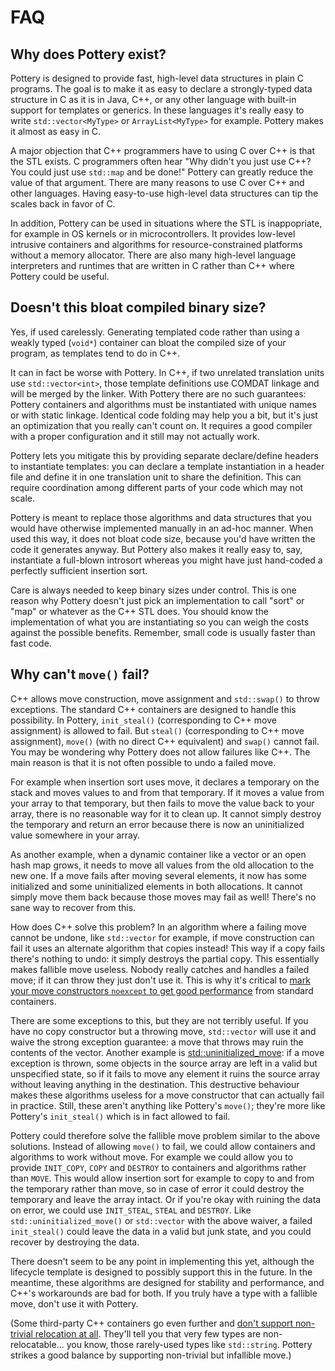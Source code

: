 # FAQ

## Why does Pottery exist?

Pottery is designed to provide fast, high-level data structures in plain C programs. The goal is to make it as easy to declare a strongly-typed data structure in C as it is in Java, C++, or any other language with built-in support for templates or generics. In these languages it's really easy to write `std::vector<MyType>` or `ArrayList<MyType>` for example. Pottery makes it almost as easy in C.

A major objection that C++ programmers have to using C over C++ is that the STL exists. C programmers often hear "Why didn't you just use C++? You could just use `std::map` and be done!" Pottery can greatly reduce the value of that argument. There are many reasons to use C over C++ and other languages. Having easy-to-use high-level data structures can tip the scales back in favor of C.

In addition, Pottery can be used in situations where the STL is inappopriate, for example in OS kernels or in microcontrollers. It provides low-level intrusive containers and algorithms for resource-constrained platforms without a memory allocator. There are also many high-level language interpreters and runtimes that are written in C rather than C++ where Pottery could be useful.

## Doesn't this bloat compiled binary size?

Yes, if used carelessly. Generating templated code rather than using a weakly typed (`void*`) container can bloat the compiled size of your program, as templates tend to do in C++.

It can in fact be worse with Pottery. In C++, if two unrelated translation units use `std::vector<int>`, those template definitions use COMDAT linkage and will be merged by the linker. With Pottery there are no such guarantees: Pottery containers and algorithms must be instantiated with unique names or with static linkage. Identical code folding may help you a bit, but it's just an optimization that you really can't count on. It requires a good compiler with a proper configuration and it still may not actually work.

Pottery lets you mitigate this by providing separate declare/define headers to instantiate templates: you can declare a template instantiation in a header file and define it in one translation unit to share the definition. This can require coordination among different parts of your code which may not scale.

Pottery is meant to replace those algorithms and data structures that you would have otherwise implemented manually in an ad-hoc manner. When used this way, it does not bloat code size, because you'd have written the code it generates anyway. But Pottery also makes it really easy to, say, instantiate a full-blown introsort whereas you might have just hand-coded a perfectly sufficient insertion sort.

Care is always needed to keep binary sizes under control. This is one reason why Pottery doesn't just pick an implementation to call "sort" or "map" or whatever as the C++ STL does. You should know the implementation of what you are instantiating so you can weigh the costs against the possible benefits. Remember, small code is usually faster than fast code.

## Why can't `move()` fail?

C++ allows move construction, move assignment and `std::swap()` to throw exceptions. The standard C++ containers are designed to handle this possibility. In Pottery, `init_steal()` (corresponding to C++ move assignment) is allowed to fail. But `steal()` (corresponding to C++ move assignment), `move()` (with no direct C++ equivalent) and `swap()` cannot fail. You may be wondering why Pottery does not allow failures like C++. The main reason is that it is not often possible to undo a failed move.

For example when insertion sort uses move, it declares a temporary on the stack and moves values to and from that temporary. If it moves a value from your array to that temporary, but then fails to move the value back to your array, there is no reasonable way for it to clean up. It cannot simply destroy the temporary and return an error because there is now an uninitialized value somewhere in your array.

As another example, when a dynamic container like a vector or an open hash map grows, it needs to move all values from the old allocation to the new one. If a move fails after moving several elements, it now has some initialized and some uninitialized elements in both allocations. It cannot simply move them back because those moves may fail as well! There's no sane way to recover from this.

How does C++ solve this problem? In an algorithm where a failing move cannot be undone, like `std::vector` for example, if move construction can fail it uses an alternate algorithm that copies instead! This way if a copy fails there's nothing to undo: it simply destroys the partial copy. This essentially makes fallible move useless. Nobody really catches and handles a failed move; if it can throw they just don't use it. This is why it's critical to [mark your move constructors `noexcept` to get good performance](https://gieseanw.wordpress.com/2020/08/28/friendly-reminder-to-mark-your-move-constructors-noexcept/) from standard containers.

There are some exceptions to this, but they are not terribly useful. If you have no copy constructor but a throwing move, `std::vector` will use it and waive the strong exception guarantee: a move that throws may ruin the contents of the vector. Another example is [std::uninitialized_move](https://en.cppreference.com/w/cpp/memory/uninitialized_move): if a move exception is thrown, some objects in the source array are left in a valid but unspecified state, so if it fails to move any element it ruins the source array without leaving anything in the destination. This destructive behaviour makes these algorithms useless for a move constructor that can actually fail in practice. Still, these aren't anything like Pottery's `move()`; they're more like Pottery's `init_steal()` which is in fact allowed to fail.

Pottery could therefore solve the fallible move problem similar to the above solutions. Instead of allowing `move()` to fail, we could allow containers and algorithms to work without move. For example we could allow you to provide `INIT_COPY`, `COPY` and `DESTROY` to containers and algorithms rather than `MOVE`. This would allow insertion sort for example to copy to and from the temporary rather than move, so in case of error it could destroy the temporary and leave the array intact. Or if you're okay with ruining the data on error, we could use `INIT_STEAL`, `STEAL` and `DESTROY`. Like `std::uninitialized_move()` or `std::vector` with the above waiver, a failed `init_steal()` could leave the data in a valid but junk state, and you could recover by destroying the data.

There doesn't seem to be any point in implementing this yet, although the lifecycle template is designed to possibly support this in the future. In the meantime, these algorithms are designed for stability and performance, and C++'s workarounds are bad for both. If you truly have a type with a fallible move, don't use it with Pottery.

(Some third-party C++ containers go even further and [don't support non-trivial relocation at all](https://github.com/facebook/folly/blob/master/folly/docs/FBVector.md#object-relocation). They'll tell you that very few types are non-relocatable... you know, those rarely-used types like `std::string`. Pottery strikes a good balance by supporting non-trivial but infallible move.)
